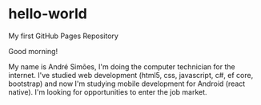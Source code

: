 # hello-world
My first GitHub Pages Repository

Good morning!

My name is André Simões, I'm doing the computer technician for the internet. 
I've studied web development (html5, css, javascript, c#, ef core, bootstrap) 
and now I'm studying mobile development for Android (react native). 
I'm looking for opportunities to enter the job market.
